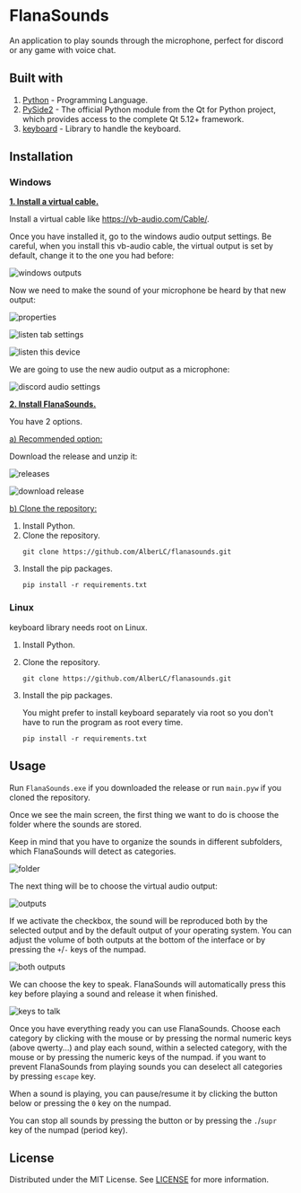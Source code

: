 # FlanaSounds
An application to play sounds through the microphone, perfect for discord or any game with voice chat.


## Built with
1. [Python](https://www.python.org/) - Programming Language.
2. [PySide2](https://pypi.org/project/PySide2/) - The official Python module from the Qt for Python project, which provides access to the complete Qt 5.12+ framework.
3. [keyboard](https://github.com/boppreh/keyboard) - Library to handle the keyboard.


## Installation
### Windows
<ins>**1. Install a virtual cable.**</ins>

Install a virtual cable like https://vb-audio.com/Cable/.

Once you have installed it, go to the windows audio output settings. Be careful, when you install this vb-audio cable, the virtual output is set by default, change it to the one you had before:

![windows outputs](https://user-images.githubusercontent.com/37489786/113772424-f92c9f00-9724-11eb-86af-80f4f42af3c2.png)


Now we need to make the sound of your microphone be heard by that new output:

![properties](https://user-images.githubusercontent.com/37489786/113772472-077abb00-9725-11eb-8a2b-a744448c21a6.png)

![listen tab settings](https://user-images.githubusercontent.com/37489786/113772535-1bbeb800-9725-11eb-868a-79daf67b9c4a.png)

![listen this device](https://user-images.githubusercontent.com/37489786/113772693-51fc3780-9725-11eb-90f1-bc5e67fea6bd.png)


We are going to use the new audio output as a microphone:

![discord audio settings](https://user-images.githubusercontent.com/37489786/113772712-5aed0900-9725-11eb-9a98-fd8ebb4ed8e9.png)


<ins>**2. Install FlanaSounds.**  </ins>

You have 2 options.

<ins>a) Recommended option:</ins>

Download the release and unzip it:

![releases](https://user-images.githubusercontent.com/37489786/113772761-6a6c5200-9725-11eb-89da-e61b649e137a.png)

![download release](https://user-images.githubusercontent.com/37489786/113772784-735d2380-9725-11eb-8809-a65aee792c35.png)


<ins>b) Clone the repository:</ins>
1. Install Python.
2. Clone the repository.
    ```
    git clone https://github.com/AlberLC/flanasounds.git
    ```
3. Install the pip packages.
    ```
    pip install -r requirements.txt
    ```


### Linux
keyboard library needs root on Linux.

1. Install Python.
2. Clone the repository.
    ```
    git clone https://github.com/AlberLC/flanasounds.git
    ```
3. Install the pip packages.
   
    You might prefer to install keyboard separately via root so you don't have to run the program as root every time.    
    ```
    pip install -r requirements.txt
    ```


## Usage
Run `FlanaSounds.exe` if you downloaded the release or run `main.pyw` if you cloned the repository.

Once we see the main screen, the first thing we want to do is choose the folder where the sounds are stored.

Keep in mind that you have to organize the sounds in different subfolders, which FlanaSounds will detect as categories.

![folder](https://user-images.githubusercontent.com/37489786/113772868-8e2f9800-9725-11eb-8b05-98b700a74f07.gif)


The next thing will be to choose the virtual audio output:

![outputs](https://user-images.githubusercontent.com/37489786/113772911-9a1b5a00-9725-11eb-8bb3-e9364e4ad520.gif)


If we activate the checkbox, the sound will be reproduced both by the selected output and by the default output of your operating system. You can adjust the volume of both outputs at the bottom of the interface or by pressing the `+`/`-` keys of the numpad.

![both outputs](https://user-images.githubusercontent.com/37489786/113772968-adc6c080-9725-11eb-9dbe-a3f1cc68083d.png)


We can choose the key to speak. FlanaSounds will automatically press this key before playing a sound and release it when finished.

![keys to talk](https://user-images.githubusercontent.com/37489786/113772994-b4553800-9725-11eb-90ec-dc7a249c7fdb.gif)


Once you have everything ready you can use FlanaSounds. Choose each category by clicking with the mouse or by pressing the normal numeric keys (above qwerty...) and play each sound, within a selected category, with the mouse or by pressing the numeric keys of the numpad. if you want to prevent FlanaSounds from playing sounds you can deselect all categories by pressing `escape` key.

When a sound is playing, you can pause/resume it by clicking the button below or pressing the `0` key on the numpad.

You can stop all sounds by pressing the button or by pressing the `.`/`supr` key of the numpad (period key).


## License
Distributed under the MIT License. See [LICENSE](https://github.com/AlberLC/flananini/blob/main/LICENSE) for more information.

